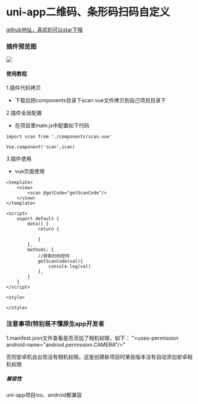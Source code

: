 # uni-app二维码、条形码扫码自定义

[github地址，喜欢的可以star下哦](https://github.com/xiaowang1314/uniapp-plugin-collections/blob/master/markdowns/scan.md)

### 插件预览图
![](https://github.com/xiaowang1314/u-validcode/blob/master/static/scan.png)

#### 使用教程

1.插件代码拷贝

- 下载后把components目录下scan.vue文件拷贝到自己项目目录下

2.插件全局配置

- 在项目里main.js中配置如下代码

```
import scan from './components/scan.vue'

Vue.component('scan',scan)

```

3.插件使用

- vue页面使用

```
<template>
	<view>
		<scan @getCode="getScanCode"/>
	</view>
</template>

<script>
	export default {
		data() {
			return {
				
			}
		},
		methods: {
			//获取扫码控件
			getScanCode(val){
				console.log(val)
			},
		}
	}
</script>

<style>

</style>

```

### 注意事项(特别是不懂原生app开发者
1.manifest.json文件查看是否添加了相机权限，如下：
"<uses-permission android:name=\"android.permission.CAMERA\"/>"

否则安卓机会出现没有相机权限。这是创建新项目时某些版本没有自动添加安卓相机权限


##### 兼容性
uni-app项目ios、android都兼容